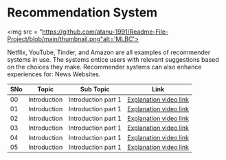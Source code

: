 # Recommendation System
<img src = "https://github.com/atanu-1991/Readme-File-Project/blob/main/thumbnail.png"alt='MLBC'>

Netflix, YouTube, Tinder, and Amazon are all examples of recommender systems in use. The systems entice users with relevant suggestions based on the choices they make. Recommender systems can also enhance experiences for: News Websites.

|SNo| Topic | Sub Topic | Link |
|-|-|-|-|
|00| Introduction |Introduction part 1| [Explanation video link](https://www.youtube.com/watch?v=GW7B6vwktPA&t=23s)
|01| Introduction |Introduction part 1| [Explanation video link](https://www.youtube.com/watch?v=GW7B6vwktPA&t=23s)
|02| Introduction |Introduction part 1| [Explanation video link](https://www.youtube.com/watch?v=GW7B6vwktPA&t=23s)
|03| Introduction |Introduction part 1| [Explanation video link](https://www.youtube.com/watch?v=GW7B6vwktPA&t=23s)
|04| Introduction |Introduction part 1| [Explanation video link](https://www.youtube.com/watch?v=GW7B6vwktPA&t=23s)
|05| Introduction |Introduction part 1| [Explanation video link](https://www.youtube.com/watch?v=GW7B6vwktPA&t=23s)

